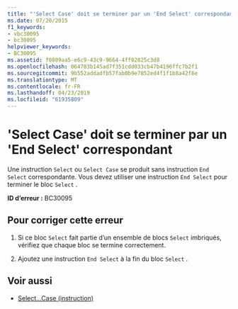```yaml
---
title: "'Select Case' doit se terminer par un 'End Select' correspondant"
ms.date: 07/20/2015
f1_keywords:
- vbc30095
- bc30095
helpviewer_keywords:
- BC30095
ms.assetid: f0809aa5-e6c9-43c9-9664-4ff02825c3d8
ms.openlocfilehash: 064783b145ad7f351cdd033cb47b4196ffc7b2f1
ms.sourcegitcommit: 9b552addadfb57fab0b9e7852ed4f1f1b8a42f8e
ms.translationtype: MT
ms.contentlocale: fr-FR
ms.lasthandoff: 04/23/2019
ms.locfileid: "61935809"
---
```

# <a name="select-case-must-end-with-a-matching-end-select"></a>'Select Case' doit se terminer par un 'End Select' correspondant
Une instruction `Select` ou `Select Case` se produit sans instruction `End Select` correspondante. Vous devez utiliser une instruction `End Select` pour terminer le bloc `Select` .  
  
 **ID d’erreur :** BC30095  
  
## <a name="to-correct-this-error"></a>Pour corriger cette erreur  
  
1. Si ce bloc `Select` fait partie d’un ensemble de blocs `Select` imbriqués, vérifiez que chaque bloc se termine correctement.  
  
2. Ajoutez une instruction `End Select` à la fin du bloc `Select` .  
  
## <a name="see-also"></a>Voir aussi

- [Select...Case (instruction)](../../visual-basic/language-reference/statements/select-case-statement.md)
